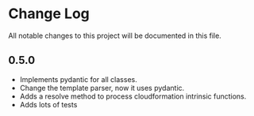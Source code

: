 # Change Log
All notable changes to this project will be documented in this file.

## 0.5.0
 
- Implements pydantic for all classes.
- Change the template parser, now it uses pydantic.
- Adds a resolve method to process cloudformation intrinsic functions.
- Adds lots of tests
